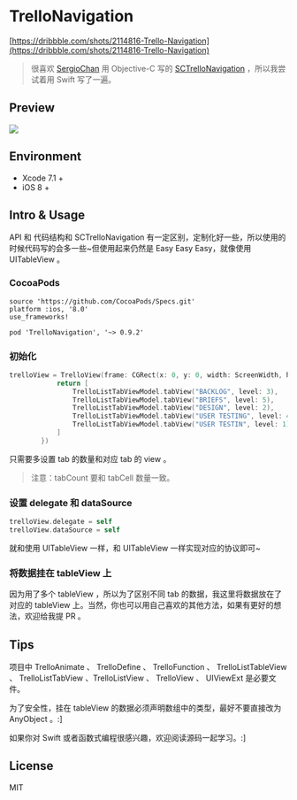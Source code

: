 # TrelloNavigation

[https://dribbble.com/shots/2114816-Trello-Navigation](https://dribbble.com/shots/2114816-Trello-Navigation)

> 很喜欢 [SergioChan](https://github.com/SergioChan) 用 Objective-C 写的 [SCTrelloNavigation](https://github.com/SergioChan/SCTrelloNavigation) ，所以我尝试着用 Swift 写了一遍。

## Preview

![](https://raw.githubusercontent.com/DianQK/TrelloNavigation/master/Preview/demo.gif)

## Environment

* Xcode 7.1 +
* iOS 8 +

## Intro & Usage

API 和 代码结构和 SCTrelloNavigation 有一定区别，定制化好一些，所以使用的时候代码写的会多一些~但使用起来仍然是 Easy Easy Easy，就像使用 UITableView 。

### CocoaPods

```
source 'https://github.com/CocoaPods/Specs.git'
platform :ios, '8.0'
use_frameworks!

pod 'TrelloNavigation', '~> 0.9.2'
```

### 初始化

```Swift
trelloView = TrelloView(frame: CGRect(x: 0, y: 0, width: ScreenWidth, height: ScreenHeight), tabCount: 5, trelloTabCells: { () -> [UIView] in
            return [
                TrelloListTabViewModel.tabView("BACKLOG", level: 3),
                TrelloListTabViewModel.tabView("BRIEFS", level: 5),
                TrelloListTabViewModel.tabView("DESIGN", level: 2),
                TrelloListTabViewModel.tabView("USER TESTING", level: 4),
                TrelloListTabViewModel.tabView("USER TESTIN", level: 1)
            ]
        })
```

只需要多设置 tab 的数量和对应 tab 的 view 。

> 注意：tabCount 要和 tabCell 数量一致。

### 设置 delegate 和 dataSource

```Swift
trelloView.delegate = self
trelloView.dataSource = self
```

就和使用 UITableView 一样，和 UITableView 一样实现对应的协议即可~

### 将数据挂在 tableView 上

因为用了多个 tableView ，所以为了区别不同 tab 的数据，我这里将数据放在了对应的 tableView 上。当然，你也可以用自己喜欢的其他方法，如果有更好的想法，欢迎给我提 PR 。

## Tips

项目中 TrelloAnimate 、 TrelloDefine 、 TrelloFunction 、 TrelloListTableView 、 TrelloListTabView 、TrelloListView 、 TrelloView 、 UIViewExt 是必要文件。

为了安全性，挂在 tableView 的数据必须声明数组中的类型，最好不要直接改为 AnyObject 。:]

如果你对 Swift 或者函数式编程很感兴趣，欢迎阅读源码一起学习。:]

## License

MIT